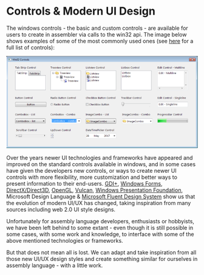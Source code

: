 # Controls & Modern UI Design

The windows controls - the basic and custom controls - are available for users to create in assembler via calls to the win32 api. The image below shows examples of some of the most commonly used ones \(see [here](https://msdn.microsoft.com/en-us/library/windows/desktop/bb773169%28v=vs.85%29.aspx) for a full list of controls\):

![](/assets/win32stdcontrols.png)

Over the years newer UI technologies and frameworks have appeared and improved on the standard controls available in windows, and in some cases have given the developers new controls, or ways to create newer UI controls with more flexibility, more customization and better ways to present information to their end-users. [GDI+](https://msdn.microsoft.com/en-us/library/ms533798%28v=vs.85%29.aspx), [Windows Forms](https://msdn.microsoft.com/en-us/library/dd30h2yb%28v=vs.110%29.aspx), [DirectX/Direct3D](https://msdn.microsoft.com/en-us/library/windows/desktop/bb153256%28v=vs.85%29.aspx), [OpenGL](https://www.opengl.org/), [Vulcan](https://www.khronos.org/vulkan/), [Windows Presentation Foundation](https://msdn.microsoft.com/en-us/library/aa663364.aspx), Microsoft Design Language & [Microsoft Fluent Design System](https://developer.microsoft.com/en-us/windows/apps/design) show us that the evolution of modern UI/UX has changed, taking inspiration from many sources including web 2.0 UI style designs.

Unfortunately for assembly language developers, enthusiasts or hobbyists, we have been left behind to some extant - even though it is still possible in some cases, with some work and knowledge, to interface with some of the above mentioned technologies or frameworks.

But that does not mean all is lost. We can adapt and take inspiration from all those new UI/UX design styles and create something similar for ourselves in assembly language - with a little work.

